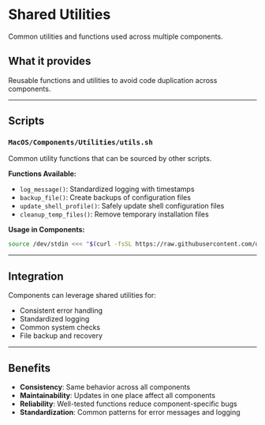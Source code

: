 # Shared Utilities

Common utilities and functions used across multiple components.

## What it provides

Reusable functions and utilities to avoid code duplication across components.

---

## Scripts

### `MacOS/Components/Utilities/utils.sh`

Common utility functions that can be sourced by other scripts.

**Functions Available:**

- `log_message()`: Standardized logging with timestamps
- `backup_file()`: Create backups of configuration files
- `update_shell_profile()`: Safely update shell configuration files
- `cleanup_temp_files()`: Remove temporary installation files

**Usage in Components:**

```bash
source /dev/stdin <<< "$(curl -fsSL https://raw.githubusercontent.com/dtudk/pythonsupport-scripts/main/MacOS/Components/Utilities/utils.sh)"
```

---

## Integration

Components can leverage shared utilities for:

- Consistent error handling
- Standardized logging
- Common system checks
- File backup and recovery

---

## Benefits

- **Consistency**: Same behavior across all components
- **Maintainability**: Updates in one place affect all components
- **Reliability**: Well-tested functions reduce component-specific bugs
- **Standardization**: Common patterns for error messages and logging